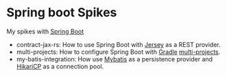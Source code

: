 # Spring boot Spikes

My spikes with [Spring Boot][1]

* contract-jax-rs: How to use Spring Boot with [Jersey][2] as a REST provider.
* multi-projects: How to configure Spring Boot with [Gradle][3] [multi-projects][4].
* my-batis-integration: How use [Mybatis][5] as a persistence provider and [HikariCP][6] as a connection pool.

[1]: http://projects.spring.io/spring-boot/
[2]: https://jersey.java.net/
[3]: http://gradle.org/
[4]: http://gradle.org/docs/current/userguide/multi_project_builds.html
[5]: https://mybatis.github.io/mybatis-3/
[6]: http://brettwooldridge.github.io/HikariCP/